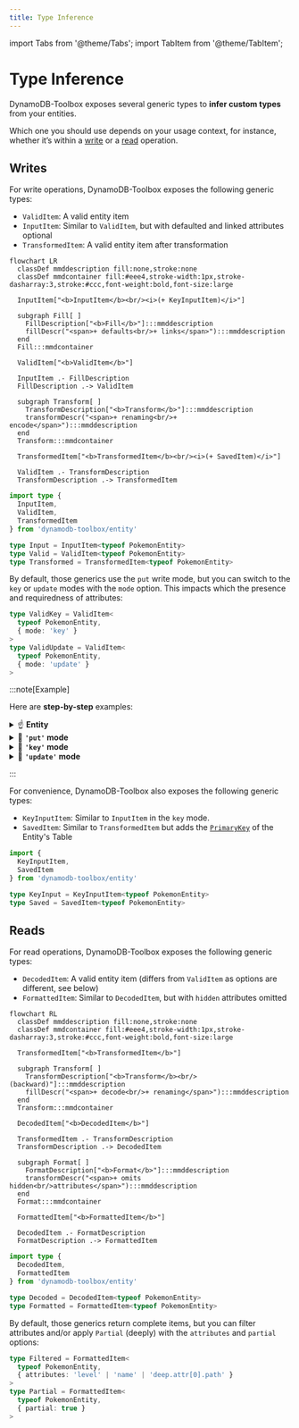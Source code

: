```yaml
---
title: Type Inference
---
```


import Tabs from '@theme/Tabs';
import TabItem from '@theme/TabItem';

# Type Inference

DynamoDB-Toolbox exposes several generic types to **infer custom types** from your entities.

Which one you should use depends on your usage context, for instance, whether it’s within a [write](#writes) or a [read](#reads) operation.

## Writes

For write operations, DynamoDB-Toolbox exposes the following generic types:

- `ValidItem`: A valid entity item
- `InputItem`: Similar to `ValidItem`, but with defaulted and linked attributes optional
- `TransformedItem`: A valid entity item after transformation

```mermaid
flowchart LR
  classDef mmddescription fill:none,stroke:none
  classDef mmdcontainer fill:#eee4,stroke-width:1px,stroke-dasharray:3,stroke:#ccc,font-weight:bold,font-size:large

  InputItem["<b>InputItem</b><br/><i>(+ KeyInputItem)</i>"]

  subgraph Fill[ ]
    FillDescription["<b>Fill</b>"]:::mmddescription
    fillDescr("<span>+ defaults<br/>+ links</span>"):::mmddescription
  end
  Fill:::mmdcontainer

  ValidItem["<b>ValidItem</b>"]

  InputItem .- FillDescription
  FillDescription .-> ValidItem

  subgraph Transform[ ]
    TransformDescription["<b>Transform</b>"]:::mmddescription
    transformDescr("<span>+ renaming<br/>+ encode</span>"):::mmddescription
  end
  Transform:::mmdcontainer

  TransformedItem["<b>TransformedItem</b><br/><i>(+ SavedItem)</i>"]

  ValidItem .- TransformDescription
  TransformDescription .-> TransformedItem

```

```ts
import type {
  InputItem,
  ValidItem,
  TransformedItem
} from 'dynamodb-toolbox/entity'

type Input = InputItem<typeof PokemonEntity>
type Valid = ValidItem<typeof PokemonEntity>
type Transformed = TransformedItem<typeof PokemonEntity>
```

By default, those generics use the `put` write mode, but you can switch to the `key` or `update` modes with the `mode` option. This impacts which the presence and requiredness of attributes:

```ts
type ValidKey = ValidItem<
  typeof PokemonEntity,
  { mode: 'key' }
>
type ValidUpdate = ValidItem<
  typeof PokemonEntity,
  { mode: 'update' }
>
```

:::note[Example]

Here are **step-by-step** examples:

<details className="details-in-admonition">
<summary>☝️ <b>Entity</b></summary>

```ts
const PokemonEntity = new Entity({
  table,
  schema: item({
    // key attributes
    pokemonClass: string()
      .key()
      .transform(prefix('POKEMON'))
      .savedAs('partitionKey'),
    pokemonId: string().key().savedAs('sortKey'),

    // other attributes
    name: string().optional(),
    level: number().default(1)
  }).and(prevSchema => ({
    levelPlusOne: number().link<typeof prevSchema>(
      ({ level }) => level + 1
    )
  }))
  // timestamps
  timestamps: true
  ...
})
```

</details>

<details className="details-in-admonition">
<summary>🔎 <b><code>'put'</code> mode</b></summary>

<Tabs>
<TabItem value="input" label="InputItem">

```diff-ts
{
  "pokemonClass": "pikachu",
  "pokemonId": "123",
  "name": "Pikachu"
}
```

</TabItem>
<TabItem value="valid" label="ValidItem">

```diff-ts
{
  "pokemonClass": "pikachu",
  "pokemonId": "123",
+ "created": "2022-01-01T00:00:00.000Z",
+ "modified": "2022-01-01T00:00:00.000Z",
  "name": "Pikachu",
+ "level": 1,
+ "levelPlusOne": 2,
}
```

</TabItem>
<TabItem value="transformed" label="TransformedItem">

```diff-ts
{
- "pokemonClass": "pikachu",
+ "partitionKey": "POKEMON#pikachu",
- "pokemonId": "123",
+ "sortKey": "123",
  "created": "2022-01-01T00:00:00.000Z",
  "modified": "2022-01-01T00:00:00.000Z",
  "name": "Pikachu",
  "level": 1,
  "levelPlusOne": 2,
}
```

</TabItem>
</Tabs>

</details>

<details className="details-in-admonition">
<summary>🔎 <b><code>'key'</code> mode</b></summary>

<Tabs>
<TabItem value="input" label="InputItem">

```diff-ts
{
  "pokemonClass": "pikachu",
  "pokemonId": "123",
}
+ // (Only key attributes are required)
```

</TabItem>
<TabItem value="valid" label="ValidItem">

```diff-ts
{
  "pokemonClass": "pikachu",
  "pokemonId": "123",
}
```

</TabItem>
<TabItem value="transformed" label="TransformedItem">

```diff-ts
{
- "pokemonClass": "pikachu",
+ "partitionKey": "POKEMON#pikachu",
- "pokemonId": "123",
+ "sortKey": "123",
}
```

</TabItem>
</Tabs>

</details>

<details className="details-in-admonition">
<summary>🔎 <b><code>'update'</code> mode</b></summary>

<Tabs>
<TabItem value="input" label="InputItem">

```diff-ts
{
  "pokemonClass": "bulbasaur",
  "pokemonId": "123",
  "name": "PlantyDino",
}
```

</TabItem>
<TabItem value="valid" label="ValidItem">

```diff-ts
{
  "pokemonClass": "bulbasaur",
  "pokemonId": "123",
+ "modified": "2022-01-01T00:00:00.000Z",
  "name": "PlantyDino",
}
```

</TabItem>
<TabItem value="transformed" label="TransformedItem">

```diff-ts
{
- "pokemonClass": "bulbasaur",
+ "partitionKey": "POKEMON#bulbasaur",
- "pokemonId": "123",
+ "sortKey": "123",
  "modified": "2022-01-01T00:00:00.000Z",
  "name": "PlantyDino",
}
```

</TabItem>
</Tabs>

</details>

:::

For convenience, DynamoDB-Toolbox also exposes the following generic types:

- `KeyInputItem`: Similar to `InputItem` in the `key` mode.
- `SavedItem`: Similar to `TransformedItem` but adds the [`PrimaryKey`](../../2-tables/2-actions/9-parse-primary-key/index.md#output) of the Entity's Table

```ts
import {
  KeyInputItem,
  SavedItem
} from 'dynamodb-toolbox/entity'

type KeyInput = KeyInputItem<typeof PokemonEntity>
type Saved = SavedItem<typeof PokemonEntity>
```

## Reads

For read operations, DynamoDB-Toolbox exposes the following generic types:

- `DecodedItem`: A valid entity item (differs from `ValidItem` as options are different, see below)
- `FormattedItem`: Similar to `DecodedItem`, but with `hidden` attributes omitted

```mermaid
flowchart RL
  classDef mmddescription fill:none,stroke:none
  classDef mmdcontainer fill:#eee4,stroke-width:1px,stroke-dasharray:3,stroke:#ccc,font-weight:bold,font-size:large

  TransformedItem["<b>TransformedItem</b>"]

  subgraph Transform[ ]
    TransformDescription["<b>Transform</b><br/>(backward)"]:::mmddescription
    fillDescr("<span>+ decode<br/>+ renaming</span>"):::mmddescription
  end
  Transform:::mmdcontainer

  DecodedItem["<b>DecodedItem</b>"]

  TransformedItem .- TransformDescription
  TransformDescription .-> DecodedItem

  subgraph Format[ ]
    FormatDescription["<b>Format</b>"]:::mmddescription
    transformDescr("<span>+ omits hidden<br/>attributes</span>"):::mmddescription
  end
  Format:::mmdcontainer

  FormattedItem["<b>FormattedItem</b>"]

  DecodedItem .- FormatDescription
  FormatDescription .-> FormattedItem

```

```ts
import type {
  DecodedItem,
  FormattedItem
} from 'dynamodb-toolbox/entity'

type Decoded = DecodedItem<typeof PokemonEntity>
type Formatted = FormattedItem<typeof PokemonEntity>
```

By default, those generics return complete items, but you can filter attributes and/or apply `Partial` (deeply) with the `attributes` and `partial` options:

```ts
type Filtered = FormattedItem<
  typeof PokemonEntity,
  { attributes: 'level' | 'name' | 'deep.attr[0].path' }
>
type Partial = FormattedItem<
  typeof PokemonEntity,
  { partial: true }
>
```
